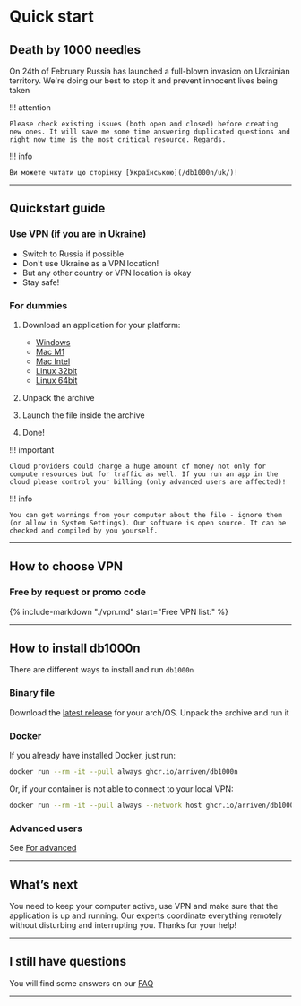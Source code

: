 # Quick start

## Death by 1000 needles

On 24th of February Russia has launched a full-blown invasion on Ukrainian territory. We're doing our best to stop it and prevent innocent lives being taken

!!! attention

    Please check existing issues (both open and closed) before creating new ones. It will save me some time answering duplicated questions and right now time is the most critical resource. Regards.

!!! info

    Ви можете читати цю сторінку [Українською](/db1000n/uk/)!

---

## Quickstart guide

### Use VPN (if you are in Ukraine)

- Switch to Russia if possible
- Don't use Ukraine as a VPN location!
- But any other country or VPN location is okay
- Stay safe!

### For dummies

1. Download an application for your platform:

   - [Windows](https://github.com/Arriven/db1000n/releases/latest/download/db1000n_windows_386.zip)
   - [Mac M1](https://github.com/Arriven/db1000n/releases/latest/download/db1000n_darwin_arm64.tar.gz)
   - [Mac Intel](https://github.com/Arriven/db1000n/releases/latest/download/db1000n_darwin_amd64.tar.gz)
   - [Linux 32bit](https://github.com/Arriven/db1000n/releases/latest/download/db1000n_linux_386.zip)
   - [Linux 64bit](https://github.com/Arriven/db1000n/releases/latest/download/db1000n_linux_amd64.tar.gz)

1. Unpack the archive
1. Launch the file inside the archive
1. Done!

!!! important

    Cloud providers could charge a huge amount of money not only for compute resources but for traffic as well. If you run an app in the cloud please control your billing (only advanced users are affected)!

!!! info

    You can get warnings from your computer about the file - ignore them (or allow in System Settings). Our software is open source. It can be checked and compiled by you yourself.

---

## How to choose VPN

### Free by request or promo code

{%
   include-markdown "./vpn.md"
   start="Free VPN list:"
%}

---

## How to install db1000n

There are different ways to install and run `db1000n`

### Binary file

Download the [latest release](https://github.com/Arriven/db1000n/releases/latest) for your arch/OS.
Unpack the archive and run it

### Docker

If you already have installed Docker, just run:

```bash
docker run --rm -it --pull always ghcr.io/arriven/db1000n
```

Or, if your container is not able to connect to your local VPN:

```bash
docker run --rm -it --pull always --network host ghcr.io/arriven/db1000n
```

### Advanced users

See [For advanced](/db1000n/advanced-docs/advanced-and-devs/)

---

## What’s next

You need to keep your computer active, use VPN and make sure that the application is up and running.
Our experts coordinate everything remotely without disturbing and interrupting you.
Thanks for your help!

---

## I still have questions

You will find some answers on our [FAQ](/db1000n/faq/)

---
